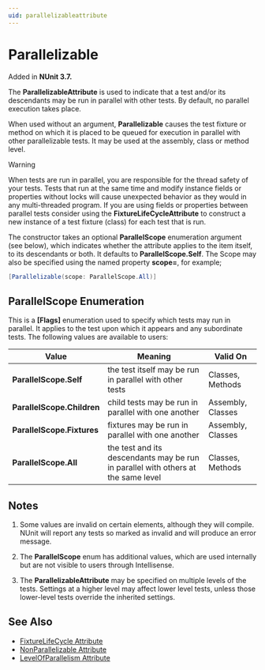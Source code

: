 ```yaml
---
uid: parallelizableattribute
---
```


# Parallelizable

Added in **NUnit 3.7.**

The **ParallelizableAttribute** is used to indicate that a test and/or its descendants may be run in parallel with other tests. By default, no parallel execution takes place.

When used without an argument, **Parallelizable** causes the test fixture or method on which it is placed to be queued for execution in parallel with other parallelizable tests. It may be used at the assembly, class or method level.

> [!WARNING]
> When tests are run in parallel, you are responsible for the thread safety of your tests. Tests that run at the same time and modify instance fields or properties without locks will cause unexpected behavior as they would in any multi-threaded program. If you are using fields or properties between parallel tests consider using the **FixtureLifeCycleAttribute** to construct a new instance of a test fixture (class) for each test that is run.

The constructor takes an optional **ParallelScope** enumeration argument (see below), which indicates whether the attribute applies to the item itself, to its descendants or both. It defaults to **ParallelScope.Self**. The Scope may also be specified using the named property **scope=**, for example;

```c#
[Parallelizable(scope: ParallelScope.All)]
```

## ParallelScope Enumeration

This is a **[Flags]** enumeration used to specify which tests may run in parallel. It applies to the test upon which it appears and any subordinate tests. The following values are available to users:

 Value | Meaning | Valid On
-------|---------|---------
**ParallelScope.Self**     | the test itself may be run in parallel with other tests | Classes, Methods
**ParallelScope.Children** | child tests may be run in parallel with one another     | Assembly, Classes
**ParallelScope.Fixtures** | fixtures may be run in parallel with one another        | Assembly, Classes
**ParallelScope.All**      | the test and its descendants may be run in parallel with others at the same level | Classes, Methods

## Notes

1. Some values are invalid on certain elements, although they will compile. NUnit will report any tests so marked as invalid and will produce an error message.

2. The **ParallelScope** enum has additional values, which are used internally but are not visible to users through Intellisense.

3. The **ParallelizableAttribute** may be specified on multiple levels of the tests. Settings at a higher level may affect lower level tests, unless those lower-level tests override the inherited settings.

## See Also

* [FixtureLifeCycle Attribute](fixturelifecycle.md)
* [NonParallelizable Attribute](nonparallelizable.md)
* [LevelOfParallelism Attribute](levelofparallelism.md)
